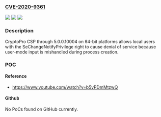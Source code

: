 ### [CVE-2020-9361](https://cve.mitre.org/cgi-bin/cvename.cgi?name=CVE-2020-9361)
![](https://img.shields.io/static/v1?label=Product&message=n%2Fa&color=blue)
![](https://img.shields.io/static/v1?label=Version&message=n%2Fa&color=blue)
![](https://img.shields.io/static/v1?label=Vulnerability&message=n%2Fa&color=brighgreen)

### Description

CryptoPro CSP through 5.0.0.10004 on 64-bit platforms allows local users with the SeChangeNotifyPrivilege right to cause denial of service because user-mode input is mishandled during process creation.

### POC

#### Reference
- https://www.youtube.com/watch?v=b5vPDmMtzwQ

#### Github
No PoCs found on GitHub currently.

